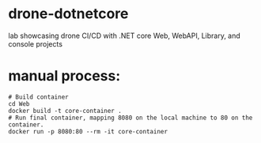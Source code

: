 # drone-dotnetcore
lab showcasing drone CI/CD with .NET core Web, WebAPI, Library, and console projects

# manual process:
```
# Build container
cd Web
docker build -t core-container .
# Run final container, mapping 8080 on the local machine to 80 on the container.
docker run -p 8080:80 --rm -it core-container
```
